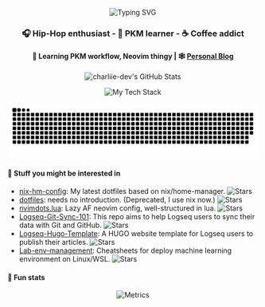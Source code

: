 <p align="center">
<img src="https://readme-typing-svg.demolab.com?font=Roboto&size=27&pause=1000&color=ADF182&background=52387400&center=true&vCenter=true&random=false&width=450&height=80&lines=Hi+there%2C+this+is+Charles+Chiu." alt="Typing SVG" />
</p>

<h3 align="center">
    🎧 Hip-Hop enthusiast - 📜 PKM learner - ☕ Coffee addict
</h3>

<h4 align="center">
    🌱 Learning PKM workflow, Neovim thingy | 🕸️ <a href="https://blog.charliie.dev/">Personal Blog</a>
</h4>

<p align="center">
<img src="https://github-readme-stats.vercel.app/api?username=charliie-dev&count_private=false&show_icons=true&bg_color=1e1e2e&text_color=cdd6f4&icon_color=cba6f7&title_color=94e2d5" alt="charliie-dev's GitHub Stats" />
</p>

<p align="center">
<img src="https://github-readme-tech-stack.vercel.app/api/cards?title=Tech%20Stack&align=center&fontFamily=JetBrainsMono&lineCount=1&theme=catppuccin_mocha&gap=7&hideTitle=true&line1=python,python,3776AB;pytorch,pytorch,ee4c2c;lua,lua,2C2D72;docker,docker,2496ED;" alt="My Tech Stack" />
</p>

<p align="center">
<picture>
  <source media="(prefers-color-scheme: dark)" srcset="https://raw.githubusercontent.com/charliie-dev/charliie-dev/output/github-contribution-grid-snake-dark.svg">
  <source media="(prefers-color-scheme: light)" srcset="https://raw.githubusercontent.com/charliie-dev/charliie-dev/output/github-contribution-grid-snake.svg">
  <img alt="github contribution grid snake animation" src="https://raw.githubusercontent.com/platane/platane/output/github-contribution-grid-snake.svg">
</picture>
</p>

#### 👀 Stuff you might be interested in

- [nix-hm-config](https://github.com/charliie-dev/nix-hm-config):
  My latest dotfiles based on nix/home-manager.
  ![Stars](https://img.shields.io/github/stars/charliie-dev/nix-hm-config?style=flat-square)
- [dotfiles](https://github.com/charliie-dev/dotfiles):
  needs no introduction. (Deprecated, I use nix now.)
  ![Stars](https://img.shields.io/github/stars/charliie-dev/dotfiles?style=flat-square)
- [nvimdots.lua](https://github.com/charliie-dev/nvimdots.lua):
  Lazy AF neovim config, well-structured in lua.
  ![Stars](https://img.shields.io/github/stars/charliie-dev/nvimdots.lua?style=flat-square)
- [Logseq-Git-Sync-101](https://github.com/charliie-dev/Logseq-Git-Sync-101):
  This repo aims to help Logseq users to sync their data with Git and GitHub.
  ![Stars](https://img.shields.io/github/stars/charliie-dev/Logseq-Git-Sync-101?style=flat-square)
- [Logseq-Hugo-Template](https://github.com/charliie-dev/Logseq-Hugo-Template):
  A HUGO website template for Logseq users to publish their articles.
  ![Stars](https://img.shields.io/github/stars/charliie-dev/Logseq-Hugo-Template?style=flat-square)
- [Lab-env-management](https://github.com/charliie-dev/Lab-env-management):
  Cheatsheets for deploy machine learning environment on Linux/WSL.
  ![Stars](https://img.shields.io/github/stars/charliie-dev/Lab-env-management?style=flat-square)

#### 🔭 Fun stats

<p align="center">
<picture>
  <img alt="Metrics" src="https://raw.githubusercontent.com/charliie-dev/charliie-dev/output/github-metrics.svg">
</picture>
</p>
<!--
**ibhagwan/ibhagwan** is a ✨ _special_ ✨ repository because its `README.md` (this file) appears on your GitHub profile.

Here are some ideas to get you started:

- 🔭 I’m currently working on ...
- 🌱 I’m currently learning ...
- 👯 I’m looking to collaborate on ...
- 🤔 I’m looking for help with ...
- 💬 Ask me about ...
- 📫 How to reach me: ...
- 😄 Pronouns: ...
- ⚡ Fun fact: ...
  -->
